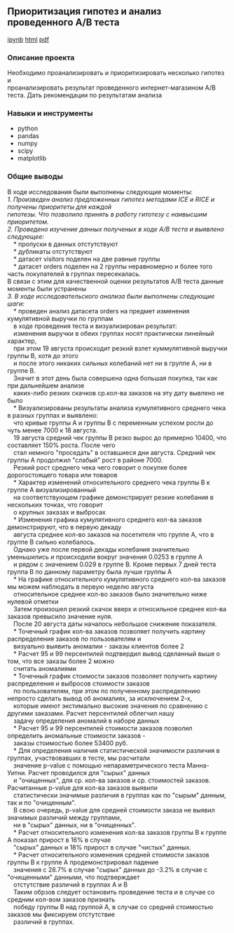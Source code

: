 ## Приоритизация гипотез и анализ проведенного A/B теста
[ipynb](project_ab_testing/project_ab_testing.ipynb)    [html]()   [pdf]()

### Описание проекта
Необходимо проанализировать и приоритизировать несколько гипотез и <br>
проанализировать результат проведенного интернет-магазином A/B теста.
Дать рекомендации по результатам анализа


### Навыки и инструменты
- python
- pandas
- numpy
- scipy
- matplotlib


### Общие выводы
В ходе исследования были выполнены следующие моменты:<br>
    *1. Произведен анализ предложенных гипотез методами ICE и RICE и получены приоритеты для каждой<br> 
       гипотезы. Что позволило принять в работу гитотезу с наивысшим приоритетом.<br>
    2. Проведено изучение данных полученых в ходе А/В теста и выявлено следующее:*<br>
    &emsp;* пропуски в данных отстутствуют<br>
    &emsp;* дубликаты отстутствуют<br>
    &emsp;* датасет visitors поделен на две равные группы<br>
    &emsp;* датасет orders поделен на 2 группы неравномерно и более того часть покупателей в группах пересекалась.<br>
          В связи с этим для качественной оценки результатов А/В теста данные моменты были устранены<br>
    *3. В ходе исследовательского анализа были выполнены следующие шаги:*<br> 
    &emsp;* проведен анализ датасета orders на предмет изменения кумулятивной выручки по группам<br> 
    &emsp;в ходе проведения теста и визуализирован результат:<br>
    &emsp;изменения выручки в обеих группах носят практически линейный характер,<br> 
    &emsp;при этом 19 августа происходит резкий взлет куммулятивной выручки группы В, хотя до этого<br>
    &emsp;и после этого никаких сильных колебаний нет ни в группе А, ни в группе В.<br> 
    &emsp;Значит в этот день была совершена одна большая покупка, так как при дальнейшем анализе<br> 
    &emsp;каких-либо резких скачков ср.кол-ва заказов на эту дату вывлено не было<br>
    &emsp;* Визуализированы результаты анализа кумулятивного среднего чека в разных группах и выявлено:<br>
    &emsp;что кривые группы А и группы В с переменным успехом росли до чуть менее 7000 к 18 августа.<br>
    &emsp;19 августа средний чек группы В резко вырос до примерно 10400, что составляет 150% роста. После чего <br>
    &emsp;стал немного "проседать" в оставшиеся дни августа. Средний чек группы А продолжил "слабый" рост в районе 7000.<br>
    &emsp;Резкий рост среднего чека чего говорит о покупке более дорогостоящего товара или товаров<br>
    &emsp;* Характер изменений относительного среднего чека группы В к группе А визуализированный<br> 
    &emsp;на соответствующем графике демонстрирует резкие колебания в нескольких точках, что говорит<br> 
    &emsp;о крупных заказах и выбросах<br>
    &emsp;* Изменения графика кумулятивного среднего кол-ва заказов демонстрируют, что в первую декаду<br>
    &emsp;августа среднее кол-во заказов на посетителя что группе А, что в группе В сильно колебалось.<br>
    &emsp;Однако уже после первой декады колебания значительно уменьшились и происходили вокруг значения 0.0253 в группе А<br>
    &emsp;и рядом с значением 0.029 в группе В. Кроме первых 7 дней теста группа В по данному параметру была лучше группы А<br>
    &emsp;* На графике относительного кумулятивного среднего кол-ва заказов мы можем наблюдать в первую неделю августа <br>
    &emsp;относительное среднее кол-во заказов было значительно ниже нулевой отметки<br>
    &emsp;Затем произошел резкий скачок вверх и относильное среднее кол-ва заказов превысило значение нуля.<br> 
    &emsp;После 20 августа даты началось небольшое снижение показателя.<br> 
    &emsp;* Точечный график кол-ва заказов позволяет получить картину распределения заказов по пользователям и <br>
    &emsp;визуально выявить аномалии - заказы клиентов более 2<br> 
    &emsp;* Расчет 95 и 99 персентилей подтвердил вывод сделанный выше о том, что все заказы более 2 можно <br>
    &emsp;считать аномалиями<br>
    &emsp;* Точечный график стоимости заказов позволяет получить картину распределения и выбросов стоимости заказов<br>
    &emsp;по пользователям, при этом по полученному распределению непросто сделать вывод об аномалиях, за исключением 2-х,<br>
    &emsp;которые имеют экстимально высокие значения по сравнению с другими заказами. Расчет персентилей облегчил нашу <br>
    &emsp;задачу определения аномалий в наборе данных<br>
    &emsp;* Расчет 95 и 99 персентилей стоимости заказов позволил определить аномальные стоимости заказов - <br>
    &emsp;заказы cтоимостью более 53400 руб.<br>
    &emsp;* Для определения наличия статистической значимости различия в группах, участвовавших в тесте, мы расчитали<br>
    &emsp;значение p-value с помощью непараметрического теста Манна-Уитни. Расчет проводился для "сырых" данных<br> 
    &emsp;и "очищенных", для ср. кол-ва заказов и ср. стоимостей заказов. Расчитанные p-value для кол-ва заказов выявили <br>
    &emsp;статистически значимые различия в группах как по "сырым" данным, так и по "очищенным".<br>
    &emsp;В свою очередь, p-value для средней стоимости заказа не выявил значимых различий между группами,<br>
    &emsp;ни в "сырых" данных, ни в "очищенных".<br>
    &emsp;* Расчет относительного изменения кол-ва заказов группы В к группе А показал прирост в 16% в случае<br>
    &emsp;"сырых" данных и 18% прирост в случае "чистых" данных.<br>
    &emsp;* Расчет относительного изменения средней стоимости заказов группы В к группе А продемонстрировал падение<br>
    &emsp;значения с 28.7% в случае "сырых" данных до -3.2% в случае с "очищенными" данными, что подтверждает<br>
    &emsp;отстутствие различий в группах А и В<br>
    &emsp;Таким обрзов следует остановить проведение теста и в случае со средним кол-вом заказов признать<br> 
    &emsp;победу группы В над группой А, в случае со средней стоимостью заказов мы фиксируем отстутствие<br> 
    &emsp;различий в группах.
